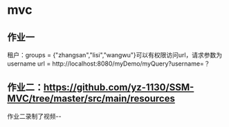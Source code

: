 # mvc
## 作业一
租户：groups = {"zhangsan","lisi","wangwu"}可以有权限访问url，请求参数为username
url = http://localhost:8080/myDemo/myQuery?username=？

## 作业二：https://github.com/yz-1130/SSM-MVC/tree/master/src/main/resources
作业二录制了视频--
